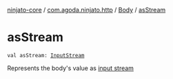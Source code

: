 [ninjato-core](../../index.md) / [com.agoda.ninjato.http](../index.md) / [Body](index.md) / [asStream](./as-stream.md)

# asStream

`val asStream: `[`InputStream`](https://docs.oracle.com/javase/6/docs/api/java/io/InputStream.html)

Represents the body's value as [input stream](https://docs.oracle.com/javase/6/docs/api/java/io/InputStream.html)


